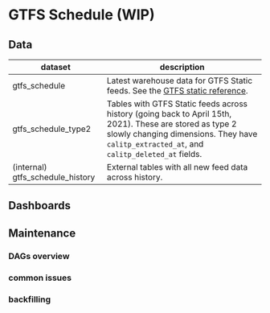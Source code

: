 # GTFS Schedule (WIP)

## Data

| dataset | description |
| ------- | ----------- |
| gtfs_schedule | Latest warehouse data for GTFS Static feeds. See the [GTFS static reference](https://developers.google.com/transit/gtfs/reference). |
| gtfs_schedule_type2 | Tables with GTFS Static feeds across history (going back to April 15th, 2021). These are stored as type 2 slowly changing dimensions. They have `calitp_extracted_at`, and `calitp_deleted_at` fields. |
| (internal) gtfs_schedule_history | External tables with all new feed data across history. |

## Dashboards

## Maintenance

### DAGs overview

### common issues

### backfilling
